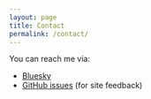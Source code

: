 ```yaml
---
layout: page
title: Contact
permalink: /contact/
---
```


You can reach me via:

- <a href="https://bsky.app/profile/revrichard.bsky.social">Bluesky</a>
- <a href="https://github.com/revrichard/revrichard.github.io/issues/new">GitHub issues</a> (for site feedback)


